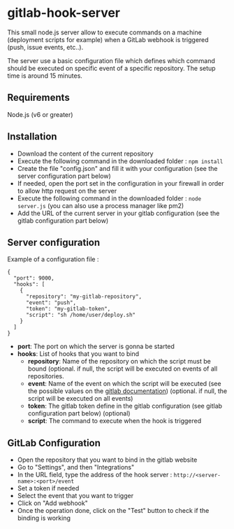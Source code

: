 # gitlab-hook-server

This small node.js server allow to execute commands on a machine (deployment scripts for example) when a GitLab webhook is triggered (push, issue events, etc..).

The server use a basic configuration file which defines which command should be executed on specific event of a specific repository. The setup time is around 15 minutes.

## Requirements

Node.js (v6 or greater)

## Installation

- Download the content of the current repository
- Execute the following command in the downloaded folder : `npm install`
- Create the file "config.json" and fill it with your configuration (see the server configuration part below)
- If needed, open the port set in the configuration in your firewall in order to allow http request on the server
- Execute the following command in the downloaded folder : `node server.js` (you can also use a process manager like pm2)
- Add the URL of the current server in your gitlab configuration (see the gitlab configuration part below)

## Server configuration

Example of a configuration file :

```
{
  "port": 9000,
  "hooks": [
    {
      "repository": "my-gitlab-repository",
      "event": "push",
      "token": "my-gitlab-token",
      "script": "sh /home/user/deploy.sh"
    }
  ]
}
```

- **port**: The port on which the server is gonna be started
- **hooks**: List of hooks that you want to bind
  - **repository**: Name of the repository on which the script must be bound (optional. if null, the script will be executed on events of all repositories.
  - **event**: Name of the event on which the script will be executed (see the possible values on the [gitlab documentation](https://gitlab.com/help/user/project/integrations/webhooks)) (optional. if null, the script will be executed on all events)
  - **token**: The gitlab token define in the gitlab configuration (see gitlab configuration part below) (optional)
  - **script**: The command to execute when the hook is triggered

## GitLab Configuration

- Open the repository that you want to bind in the gitlab website
- Go to "Settings", and then "Integrations"
- In the URL field, type the address of the hook server : `http://<server-name>:<port>/event`
- Set a token if needed
- Select the event that you want to trigger
- Click on "Add webhook"
- Once the operation done, click on the "Test" button to check if the binding is working
